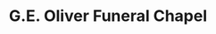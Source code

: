 ---
title: "G.E. Oliver Funeral Chapel"
url: /creston/g-e-oliver-funeral-chapel/
shop: funeral directors
---